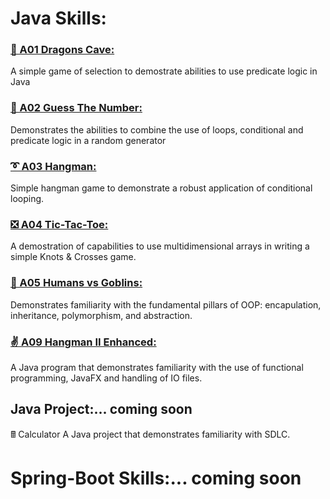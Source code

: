 <h1> Java Skills:  </h1>
<h3><a href="https://github.com/pkingori/Java-GenSpark/blob/main/GenSpark-A01_DragonCave/src/DragonCave.java"><p> &#x1F996; A01 Dragons Cave:</a></h3> A simple game of selection to demostrate abilities to use predicate logic in Java</br>
<h3><a href="https://github.com/pkingori/Java-GenSpark/blob/main/GenSpark-A02_Guess_The_Number/src/Udemy/JavaMasterClass/Play.java"><p> &#127922; A02 Guess The Number:</a></h3> Demonstrates the abilities to combine the use of loops, conditional and predicate logic in a random generator</br>
<h3><a href="https://github.com/pkingori/Java-GenSpark/blob/main/GenSpark-A03-Hangman/src/hangman.java"><p> &#10160; A03 Hangman:</a></h3> Simple hangman game to demonstrate a robust application of conditional looping.</br>	
<h3><a href="https://github.com/pkingori/Java-GenSpark/blob/main/GenSpark_A04-Game_X-O/src/PlayXO.java"><p> &#10062; A04 Tic-Tac-Toe:</a></h3> A demostration of capabilities to use multidimensional arrays in writing a simple Knots & Crosses game.</br>	
<h3><a href="https://github.com/pkingori/Java-GenSpark/blob/main/GenSpark-A05_Humans_vs_Goblins/src/HumaGoblins.java"><p> &#x1f47a; A05 Humans vs Goblins:</a></h3> Demonstrates familiarity with the fundamental pillars of OOP: encapulation, inheritance, polymorphism, and abstraction.</br>
<h3><a href="https://github.com/pkingori/Java-GenSpark/blob/main/GenSpark-A09_HangMan_II_Enhanced/src/HangmanII_Enhanced.java"><p> &#9996; A09 Hangman II Enhanced:</a></h3> A Java program that demonstrates familiarity with the use of functional programming, JavaFX and handling of IO files.</br>
<h2> Java Project:... coming soon </h2><p>&#128425; Calculator</a></h3> A Java project that demonstrates familiarity with SDLC.</br>
<h1> Spring-Boot Skills:... coming soon </h1>